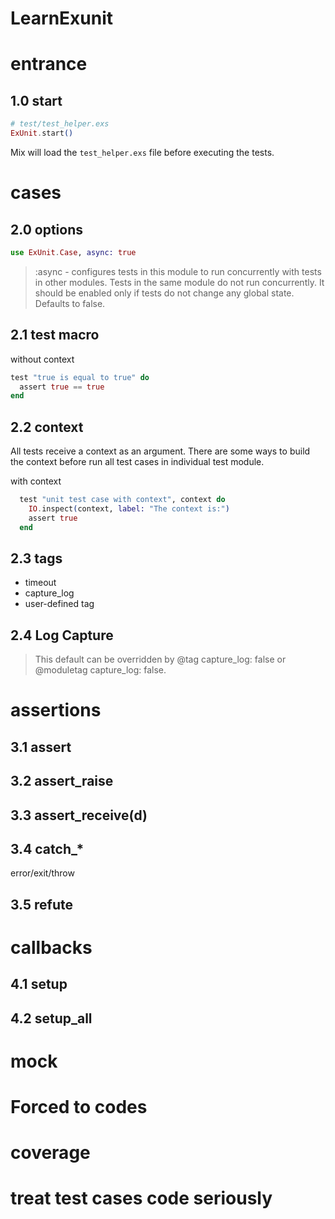 # LearnExunit

# entrance

## 1.0 start

```elixir
# test/test_helper.exs
ExUnit.start()
```
Mix will load the `test_helper.exs` file before executing the tests.

# cases

## 2.0 options

```elixir
use ExUnit.Case, async: true
```

> :async - configures tests in this module to run concurrently with tests in other modules. Tests in the same module do not run concurrently. It should be enabled only if tests do not change any global state. Defaults to false.

## 2.1 test macro

without context
```elixir
test "true is equal to true" do
  assert true == true
end
```

## 2.2 context

All tests receive a context as an argument. There are some ways to build the context before run all test cases in individual test module.

with context
```elixir
  test "unit test case with context", context do
    IO.inspect(context, label: "The context is:")
    assert true
  end
```

## 2.3 tags

  - timeout
  - capture_log
  - user-defined tag

## 2.4 Log Capture

> This default can be overridden by @tag capture_log: false or @moduletag capture_log: false.


# assertions

## 3.1 assert

## 3.2 assert_raise

## 3.3 assert_receive(d)

## 3.4 catch_*

  error/exit/throw

## 3.5 refute

# callbacks

## 4.1 setup
## 4.2 setup_all

# mock

# Forced to codes

# coverage

# treat test cases code seriously
